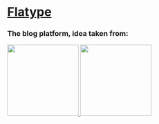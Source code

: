 [Flatype](https://fla.codes/)
=============================

### The blog platform, idea taken from:

<a href="https://telegra.ph/">
    <img src="https://telegra.ph/images/logo.png" width="165">
</a>
<a href="https://teletype.in/">
    <img src="https://teletype.in/static/images/apple-touch-icon.13a32bb54bdfb592c7f574ad53849ba2.png" width="165">
</a>
